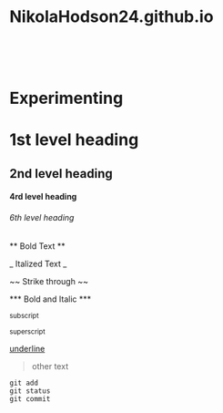 # NikolaHodson24.github.io

<br>

<br>

<br>

# Experimenting 
# 1st level heading
## 2nd level heading
#### 4rd level heading
###### 6th level heading
** Bold Text **

_ Italized Text _

~~ Strike through ~~

*** Bold and Italic ***
  
<sub> subscript </sub> 

<sup> superscript </sup>

<ins> underline </ins>

> other text 


```
git add
git status
git commit
```







